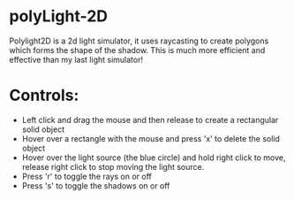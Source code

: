 # polyLight-2D
Polylight2D is a 2d light simulator, it uses raycasting to create polygons which forms the shape of the shadow. This is much more efficient and effective than my last light simulator!

# Controls:
- Left click and drag the mouse and then release to create a rectangular solid object
- Hover over a rectangle with the mouse and press 'x' to delete the solid object
- Hover over the light source (the blue circle) and hold right click to move, release right click to stop moving the light source.
- Press 'r' to toggle the rays on or off
- Press 's' to toggle the shadows on or off
